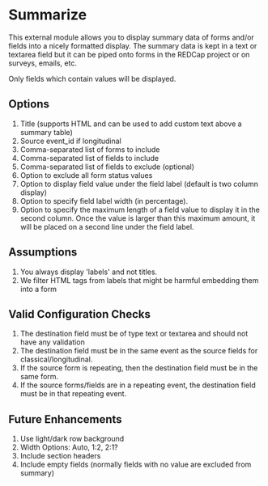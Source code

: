 # Summarize

This external module allows you to display summary data of forms and/or fields into a nicely formatted display.
The summary data is kept in a text or textarea field but it can be piped onto forms in the REDCap project or on surveys, emails, etc.

Only fields which contain values will be displayed.


## Options

1. Title (supports HTML and can be used to add custom text above a summary table)
1. Source event_id if longitudinal
1. Comma-separated list of forms to include
1. Comma-separated list of fields to include
1. Comma-separated list of fields to exclude (optional)
1. Option to exclude all form status values
1. Option to display field value under the field label (default is two column display)
1. Option to specify field label width (in percentage). 
1. Option to specify the maximum length of a field value to display it in the second column.  Once the value is larger than this maximum amount, it will be placed on a second line under the field label.

## Assumptions
1. You always display 'labels' and not titles.
1. We filter HTML tags from labels that might be harmful embedding them into a form

## Valid Configuration Checks

1. The destination field must be of type text or textarea and should not have any validation
1. The destination field must be in the same event as the source fields for classical/longitudinal.  
1. If the source form is repeating, then the destination field must be in the same form.
1. If the source forms/fields are in a repeating event, the destination field must be in that repeating event.

## Future Enhancements
1. Use light/dark row background
1. Width Options: Auto, 1:2, 2:1?
1. Include section headers
1. Include empty fields (normally fields with no value are excluded from summary)
